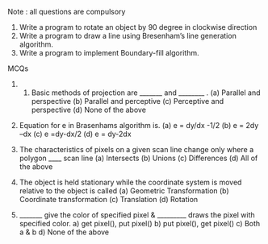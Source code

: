 Note : all questions are compulsory

1. Write a program to rotate an object by 90 degree in clockwise direction
2. Write a program to draw a line using Bresenham’s line generation algorithm.
3. Write a program to implement Boundary-fill algorithm.

MCQs
1. 1.	Basic methods of projection are _______ and ________ .
(a) Parallel and perspective
(b) Parallel and perceptive
(c) Perceptive and perspective
(d) None of the above

2.	Equation for e in Brasenhams algorithm is.
(a) e = dy/dx -1/2
(b) e = 2dy –dx
(c) e =dy-dx/2
(d) e = dy-2dx

3.	The characteristics of pixels on a given scan line change only where a polygon ____ scan line
(a) Intersects
(b) Unions
(c) Differences
(d) All of the above

4.	The object is held stationary while the coordinate system is moved relative to the object is called
(a) Geometric Transformation
(b) Coordinate transformation
(c) Translation
(d) Rotation

5.	_______ give the color of specified pixel & _________ draws the pixel with specified color.
a) get pixel(), put pixel()
b) put pixel(), get pixel()
c) Both a & b
d) None of the above

